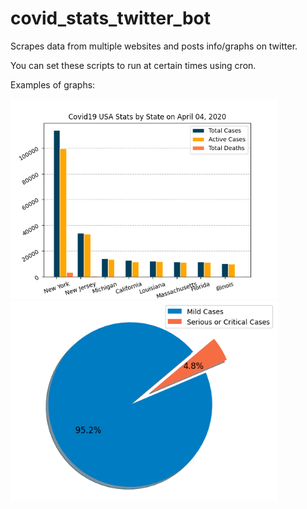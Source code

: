 # covid_stats_twitter_bot
Scrapes data from multiple websites and posts info/graphs on twitter.

You can set these scripts to run at certain times using cron.

<p></p>
Examples of graphs:

<img src="examples/us_stats_state.png" height="320" width="427"> <img src="examples/condition_pie.png" height="320" width="427">
